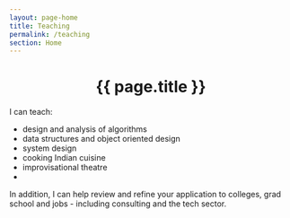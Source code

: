 ```yaml
---
layout: page-home
title: Teaching
permalink: /teaching
section: Home
---
```



<CENTER><h1 class="emphnext">{{ page.title }}</h1></CENTER>

I can teach:
- design and analysis of algorithms
- data structures and object oriented design
- system design
- cooking Indian cuisine
- improvisational theatre
- 

In addition, I can help review and refine your application to colleges, grad school and jobs - including consulting and the tech sector. 


  


<!-- 
  <p class="rss-subscribe">subscribe <a href="{{ "/feed.xml" | prepend: site.baseurl }}">via RSS</a></p>
 -->
